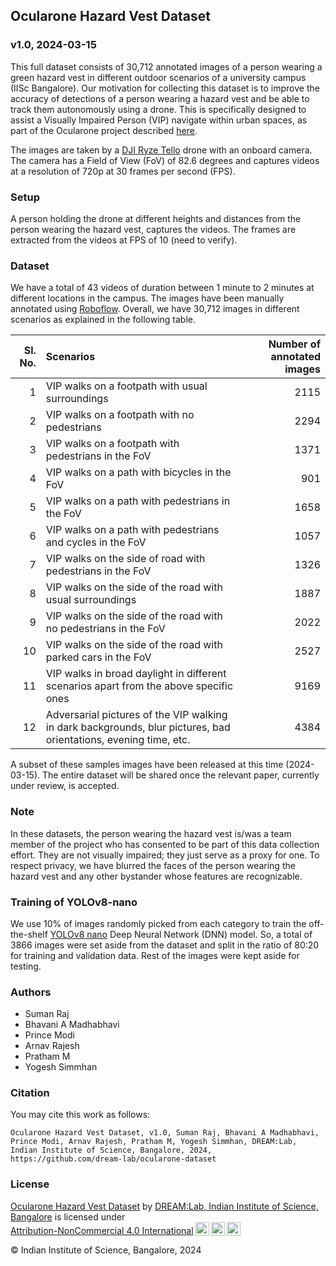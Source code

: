 ## Ocularone Hazard Vest Dataset
### v1.0, 2024-03-15

This full dataset consists of 30,712 annotated images of a person wearing a green hazard vest in different outdoor scenarios of a university campus (IISc Bangalore). Our motivation for collecting this dataset is to improve the accuracy of detections of a person wearing a hazard vest and be able to track them autonomously using a drone. This is specifically designed to assist a Visually Impaired Person (VIP) navigate within urban spaces, as part of the Ocularone project described [here](https://dl.acm.org/doi/abs/10.1145/3544549.3585863). 

The images are taken by a [DJI Ryze Tello](https://www.ryzerobotics.com/tello) drone with an onboard camera. The camera has a Field of View (FoV) of 82.6 degrees and captures videos at a resolution of 720p at 30 frames per second (FPS).

### Setup
A person holding the drone at different heights and distances from the person wearing the hazard vest, captures the videos. The frames are extracted from the videos at FPS of 10 (need to verify). 

### Dataset
We have a total of 43 videos of duration between 1 minute to 2 minutes at different locations in the campus. The images have been manually annotated using [Roboflow](https://roboflow.com/). Overall, we have 30,712 images in different scenarios as explained in the following table. 

| Sl. No. | Scenarios | Number of annotated images | 
|  ---:  |  :---         |     ---:       |        
| 1 | VIP walks on a footpath with usual surroundings | 2115   | 
| 2 | VIP walks on a footpath with no pedestrians | 2294 | 
| 3 | VIP walks on a footpath with pedestrians in the FoV | 1371 | 
| 4 | VIP walks on a path with bicycles in the FoV | 901 | 
| 5 | VIP walks on a path with pedestrians in the FoV | 1658 | 
| 6 | VIP walks on a path with pedestrians and cycles in the FoV | 1057 | 
| 7 | VIP walks on the side of road with pedestrians in the FoV | 1326 | 
| 8 | VIP walks on the side of the road with usual surroundings | 1887 | 
| 9 | VIP walks on the side of the road with no pedestrians in the FoV | 2022 | 
| 10 | VIP walks on the side of the road with parked cars in the FoV | 2527 | 
| 11 | VIP walks in broad daylight in different scenarios apart from the above specific ones | 9169 | 
| 12 | Adversarial pictures of the VIP walking in dark backgrounds, blur pictures, bad orientations, evening time, etc. | 4384 |  

A subset of these samples images have been released at this time (2024-03-15). The entire dataset will be shared once the relevant paper, currently under review, is accepted.

### Note
In these datasets, the person wearing the hazard vest is/was a team member of the project who has consented to be part of this data collection effort. They are not visually impaired; they just serve as a proxy for one. To respect privacy, we have blurred the faces of the person wearing the hazard vest and any other bystander whose features are recognizable.

### Training of YOLOv8-nano
We use 10% of images randomly picked from each category to train the off-the-shelf [YOLOv8 nano](https://docs.ultralytics.com/) Deep Neural Network (DNN) model. So, a total of 3866 images were set aside from the dataset and split in the ratio of 80:20 for training and validation data. Rest of the images were kept aside for testing.

### Authors
* Suman Raj
* Bhavani A Madhabhavi
* Prince Modi
* Arnav Rajesh
* Pratham M
* Yogesh Simmhan

### Citation
You may cite this work as follows:

``Ocularone Hazard Vest Dataset, v1.0, Suman Raj, Bhavani A Madhabhavi, Prince Modi, Arnav Rajesh, Pratham M, Yogesh Simmhan, DREAM:Lab, Indian Institute of Science, Bangalore, 2024, https://github.com/dream-lab/ocularone-dataset``

### License

 <p xmlns:cc="http://creativecommons.org/ns#" xmlns:dct="http://purl.org/dc/terms/"><a property="dct:title" rel="cc:attributionURL" href="https://github.com/dream-lab/ocularone-dataset">Ocularone Hazard Vest Dataset</a> by <a rel="cc:attributionURL dct:creator" property="cc:attributionName" href="https://dream-lab.in/">DREAM:Lab, Indian Institute of Science, Bangalore</a> is licensed under <a href="http://creativecommons.org/licenses/by-nc/4.0/?ref=chooser-v1" target="_blank" rel="license noopener noreferrer" style="display:inline-block;">Attribution-NonCommercial 4.0 International<img style="height:22px!important;margin-left:3px;vertical-align:text-bottom;" src="https://mirrors.creativecommons.org/presskit/icons/cc.svg?ref=chooser-v1"><img style="height:22px!important;margin-left:3px;vertical-align:text-bottom;" src="https://mirrors.creativecommons.org/presskit/icons/by.svg?ref=chooser-v1"><img style="height:22px!important;margin-left:3px;vertical-align:text-bottom;" src="https://mirrors.creativecommons.org/presskit/icons/nc.svg?ref=chooser-v1"></a></p> 
 
&copy; Indian Institute of Science, Bangalore, 2024
